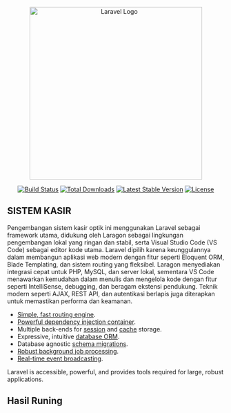 <p align="center"><a href="https://laravel.com" target="_blank"><img src="https://raw.githubusercontent.com/laravel/art/master/logo-lockup/5%20SVG/2%20CMYK/1%20Full%20Color/laravel-logolockup-cmyk-red.svg" width="400" alt="Laravel Logo"></a></p>

<p align="center">
<a href="https://github.com/laravel/framework/actions"><img src="https://github.com/laravel/framework/workflows/tests/badge.svg" alt="Build Status"></a>
<a href="https://packagist.org/packages/laravel/framework"><img src="https://img.shields.io/packagist/dt/laravel/framework" alt="Total Downloads"></a>
<a href="https://packagist.org/packages/laravel/framework"><img src="https://img.shields.io/packagist/v/laravel/framework" alt="Latest Stable Version"></a>
<a href="https://packagist.org/packages/laravel/framework"><img src="https://img.shields.io/packagist/l/laravel/framework" alt="License"></a>
</p>

## SISTEM KASIR

Pengembangan sistem kasir optik ini menggunakan Laravel sebagai framework utama, didukung oleh Laragon sebagai lingkungan pengembangan lokal yang ringan dan stabil, serta Visual Studio Code (VS Code) sebagai editor kode utama. Laravel dipilih karena keunggulannya dalam membangun aplikasi web modern dengan fitur seperti Eloquent ORM, Blade Templating, dan sistem routing yang fleksibel. Laragon menyediakan integrasi cepat untuk PHP, MySQL, dan server lokal, sementara VS Code menawarkan kemudahan dalam menulis dan mengelola kode dengan fitur seperti IntelliSense, debugging, dan beragam ekstensi pendukung. Teknik modern seperti AJAX, REST API, dan autentikasi berlapis juga diterapkan untuk memastikan performa dan keamanan.

-   [Simple, fast routing engine](https://laravel.com/docs/routing).
-   [Powerful dependency injection container](https://laravel.com/docs/container).
-   Multiple back-ends for [session](https://laravel.com/docs/session) and [cache](https://laravel.com/docs/cache) storage.
-   Expressive, intuitive [database ORM](https://laravel.com/docs/eloquent).
-   Database agnostic [schema migrations](https://laravel.com/docs/migrations).
-   [Robust background job processing](https://laravel.com/docs/queues).
-   [Real-time event broadcasting](https://laravel.com/docs/broadcasting).

Laravel is accessible, powerful, and provides tools required for large, robust applications.

## Hasil Runing
